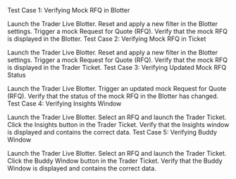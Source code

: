Test Case 1: Verifying Mock RFQ in Blotter

Launch the Trader Live Blotter.
Reset and apply a new filter in the Blotter settings.
Trigger a mock Request for Quote (RFQ).
Verify that the mock RFQ is displayed in the Blotter.
Test Case 2: Verifying Mock RFQ in Ticket

Launch the Trader Live Blotter.
Reset and apply a new filter in the Blotter settings.
Trigger a mock Request for Quote (RFQ).
Verify that the mock RFQ is displayed in the Trader Ticket.
Test Case 3: Verifying Updated Mock RFQ Status

Launch the Trader Live Blotter.
Trigger an updated mock Request for Quote (RFQ).
Verify that the status of the mock RFQ in the Blotter has changed.
Test Case 4: Verifying Insights Window

Launch the Trader Live Blotter.
Select an RFQ and launch the Trader Ticket.
Click the Insights button in the Trader Ticket.
Verify that the Insights window is displayed and contains the correct data.
Test Case 5: Verifying Buddy Window

Launch the Trader Live Blotter.
Select an RFQ and launch the Trader Ticket.
Click the Buddy Window button in the Trader Ticket.
Verify that the Buddy Window is displayed and contains the correct data.
